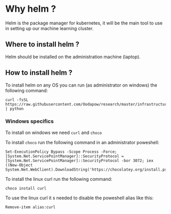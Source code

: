 # Why helm ?

Helm is the package manager for kubernetes, it will be the main tool to use in setting up our machine learning cluster.

## Where to install helm ?

Helm should be installed on the administration machine (laptop).

## How to install helm ?

To install helm on any OS you can run (as administrator on windows) the following command:

```
curl -fsSL https://raw.githubusercontent.com/Oodapow/research/master/infrastructure/helm/main.py | python
```

### Windows specifics

To install on windows we need `curl` and `choco`

To install `choco` run the following command in an administrator poweshell:
```
Set-ExecutionPolicy Bypass -Scope Process -Force; [System.Net.ServicePointManager]::SecurityProtocol = [System.Net.ServicePointManager]::SecurityProtocol -bor 3072; iex ((New-Object System.Net.WebClient).DownloadString('https://chocolatey.org/install.ps1'))
```

To install the linux curl run the following command:
```
choco install curl
```

To use the linux curl it s needed to disable the poweshell alias like this:
```
Remove-item alias:curl
```